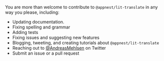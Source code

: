 You are more than welcome to contribute to `@appnest/lit-translate` in any way you please, including:

* Updating documentation.
* Fixing spelling and grammar
* Adding tests
* Fixing issues and suggesting new features
* Blogging, tweeting, and creating tutorials about `@appnest/lit-translate`
* Reaching out to [@AndreasMehlsen](https://twitter.com/AndreasMehlsen) on Twitter
* Submit an issue or a pull request